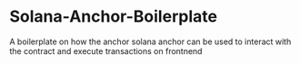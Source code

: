 # Solana-Anchor-Boilerplate
A boilerplate on how the anchor solana anchor can be used to interact with the contract and execute transactions on frontnend
